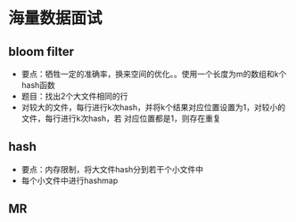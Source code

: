 # 海量数据面试

## bloom filter
* 要点：牺牲一定的准确率，换来空间的优化。。使用一个长度为m的数组和k个hash函数
* 题目：找出2个大文件相同的行
* 对较大的文件，每行进行k次hash，并将k个结果对应位置设置为1，对较小的文件，每行进行k次hash，若
  对应位置都是1，则存在重复
  
## hash
* 要点：内存限制，将大文件hash分到若干个小文件中
* 每个小文件中进行hashmap

## MR
